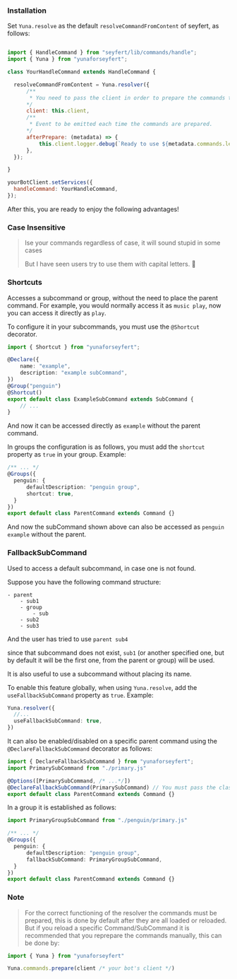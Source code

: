 ### Installation

Set `Yuna.resolve` as the default `resolveCommandFromContent` of seyfert, as follows:

```js

import { HandleCommand } from "seyfert/lib/commands/handle";
import { Yuna } from "yunaforseyfert";

class YourHandleCommand extends HandleCommand {

  resolveCommandFromContent = Yuna.resolver({
      /**
       * You need to pass the client in order to prepare the commands that the resolver will use.
      */
      client: this.client,
      /**
       * Event to be emitted each time the commands are prepared.
      */
      afterPrepare: (metadata) => {
          this.client.logger.debug(`Ready to use ${metadata.commands.length} commands !`);
      },
  });

}

yourBotClient.setServices({
  handleCommand: YourHandleCommand,
});
```

After this, you are ready to enjoy the following advantages!

### Case Insensitive

> Ise your commands regardless of case, it will sound stupid in some cases
> 
> But I have seen users try to use them with capital letters. 🐧

### Shortcuts 

Accesses a subcommand or group, without the need to place the parent command. For example, you would normally access it as `music play`, now you can access it directly as `play`.

To configure it in your subcommands, you must use the `@Shortcut` decorator.

```ts
import { Shortcut } from "yunaforseyfert";

@Declare({
    name: "example",
    description: "example subCommand",
})
@Group("penguin")
@Shortcut()
export default class ExampleSubCommand extends SubCommand {
    // ...
}

```
And now it can be accessed directly as `example` without the parent command.

In groups the configuration is as follows, you must add the `shortcut` property as `true` in your group. Example:

```ts
/** ... */
@Groups({
  penguin: {
      defaultDescription: "penguin group",
      shortcut: true,
  }
})
export default class ParentCommand extends Command {}
```

And now the subCommand shown above can also be accessed as `penguin example` without the parent.

### FallbackSubCommand

Used to access a default subcommand, in case one is not found.

Suppose you have the following command structure:

```
- parent
    - sub1
    - group
        - sub
    - sub2
    - sub3
 ```

And the user has tried to use `parent sub4`

since that subcommand does not exist, `sub1` (or another specified one, but by default it will be the first one, from the parent or group) will be used.

It is also useful to use a subcommand without placing its name.

To enable this feature globally, when using `Yuna.resolve`, add the `useFallbackSubCommand` property as `true`. Example:

```ts
Yuna.resolver({
  //...
  useFallbackSubCommand: true,
})
```


It can also be enabled/disabled on a specific parent command using the `@DeclareFallbackSubCommand` decorator as follows:

```ts
import { DeclareFallbackSubCommand } from "yunaforseyfert";
import PrimarySubCommand from "./primary.js"

@Options([PrimarySubCommand, /* ...*/])
@DeclareFallbackSubCommand(PrimarySubCommand) // You must pass the class of the subCommand that will be taken by default, or null to disable this feature.
export default class ParentCommand extends Command {}
```

In a group it is established as follows: 

```ts
import PrimaryGroupSubCommand from "./penguin/primary.js"

/** ... */
@Groups({
  penguin: {
      defaultDescription: "penguin group",
      fallbackSubCommand: PrimaryGroupSubCommand,
  }
})
export default class ParentCommand extends Command {}
```

### Note

> For the correct functioning of the resolver the commands must be prepared, this is done by default after they are all loaded or reloaded. But if you reload a specific Command/SubCommand it is recommended that you reprepare the commands manually, this can be done by:

```ts 
import { Yuna } from "yunaforseyfert"

Yuna.commands.prepare(client /* your bot's client */)
```